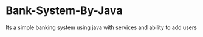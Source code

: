 # Bank-System-By-Java
Its a simple banking system using java with services and ability to add users 
